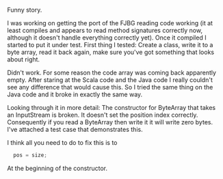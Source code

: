 Funny story.

I was working on getting the port of the FJBG reading code working (it at least compiles and appears to read method signatures correctly now, although it doesn't handle everything correctly yet). Once it compiled I started to put it under test. First thing I tested: Create a class, write it to a byte array, read it back again, make sure you've got something that looks about right.

Didn't work. For some reason the code array was coming back apparently empty. After staring at the Scala code and the Java code I really couldn't see any difference that would cause this. So I tried the same thing on the Java code and it broke in exactly the same way.

Looking through it in more detail: The constructor for ByteArray that takes an InputStream is broken. It doesn't set the position index correctly. Consequently if you read a ByteArray then write it it will write zero bytes. I've attached a test case that demonstrates this.

I think all you need to do to fix this is to 

```scala
  pos = size;
```

At the beginning of the constructor. 
